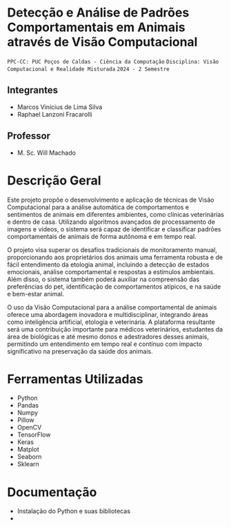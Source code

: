 # Detecção e Análise de Padrões Comportamentais em Animais através de Visão Computacional

`PPC-CC: PUC Poços de Caldas - Ciência da Computação`
`Disciplina: Visão Computacional e Realidade Misturada`
`2024 - 2 Semestre `

## Integrantes

- Marcos Vinícius de Lima Silva
- Raphael Lanzoni Fracarolli

## Professor

- M. Sc. Will Machado

# Descrição Geral

Este projeto propõe o desenvolvimento e aplicação de técnicas de Visão Computacional para a análise automática de comportamentos e sentimentos de animais em diferentes ambientes, como clínicas veterinárias e dentro de casa. Utilizando algoritmos avançados de processamento de imagens e vídeos, o sistema será capaz de identificar e classificar padrões comportamentais de animais de forma autônoma e em tempo real. 

O projeto visa superar os desafios tradicionais de monitoramento manual, proporcionando aos proprietários dos animais uma ferramenta robusta e de fácil entendimento da etologia animal, incluindo a detecção de estados emocionais, análise comportamental e respostas a estímulos ambientais. Além disso, o sistema também poderá auxiliar na compreensão das preferências do pet, identificação de comportamentos atípicos, e na saúde e bem-estar animal. 

O uso da Visão Computacional para a análise comportamental de animais oferece uma abordagem inovadora e multidisciplinar, integrando áreas como inteligência artificial, etologia e veterinária. A plataforma resultante será uma contribuição importante para médicos veterinários, estudantes da área de biológicas e até mesmo donos e adestradores desses animais, permitindo um entendimento em tempo real e contínuo com impacto significativo na preservação da saúde dos animais. 

# Ferramentas Utilizadas

- Python
- Pandas
- Numpy
- Pillow
- OpenCV
- TensorFlow
- Keras
- Matplot
- Seaborn
- Sklearn


# Documentação

- Instalação do Python e suas bibliotecas
- 



